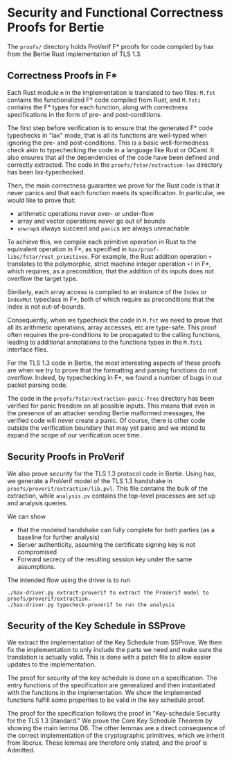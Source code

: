 # Security and Functional Correctness Proofs for Bertie

The `proofs/` directory holds ProVerif F\* proofs for code compiled by
hax from the Bertie Rust implementation of TLS 1.3.

## Correctness Proofs in F\*

Each Rust module `m` in the implementation is translated to two files:
`M.fst` contains the functionalized F\* code compiled from Rust, and
`M.fsti` contains the F\* types for each function, along with correctness
specifications in the form of pre- and post-conditions.

The first step before verification is to ensure that the generated F\* code
typechecks in "lax" mode, that is all its functions are well-typed when ignoring
the pre- and post-conditions. This is a basic well-formedness check akin
to typechecking the code in a language like Rust or OCaml. It also ensures
that all the dependencies of the code have been defined and correctly extracted.
The code in the `proofs/fstar/extraction-lax` directory has been lax-typechecked.

Then, the main correctness guarantee we prove for the Rust code is
that it never panics and that each function meets its specificaiton.
In particular, we would like to prove that:

- arithmetic operations never over- or under-flow
- array and vector operations never go out of bounds
- `unwrap`s always succeed and `panic`s are always unreachable

To achieve this, we compile each primitive operation in Rust to the
equivalent operation in F\*, as specified in
`hax/proof-libs/fstar/rust_primitives`. For example, the Rust
addition operation `+` translates to the polymorphic, strict machine
integer operation `+!` in F\*, which requires, as a precondition, that
the addition of its inputs does not overflow the target type.

Similarly, each array access is compiled to an instance of the `Index`
or `IndexMut` typeclass in F\*, both of which require as preconditions
that the index is not out-of-bounds.

Consequently, when we typecheck the code in `M.fst` we need to prove
that all its arithmetic operations, array accesses, etc are
type-safe. This proof often requires the pre-conditions to be
propagated to the calling functions, leading to additional annotations
to the functions types in the `M.fsti` interface files.

For the TLS 1.3 code in Bertie, the most interesting aspects of these
proofs are when we try to prove that the formatting and parsing functions
do not overflow. Indeed, by typechecking in F*, we found a number of
bugs in our packet parsing code.

The code in the `proofs/fstar/extraction-panic-free` directory has
been verified for panic freedom on all possible inputs. This means that
even in the presence of an attacker sending Bertie malformed messages,
the verified code will never create a panic. Of course, there is other
code outside the verification boundary that may yet panic and we intend
to expand the scope of our verification ocer time.

## Security Proofs in ProVerif

We also prove security for the TLS 1.3 protocol code in Bertie.
Using hax, we generate a ProVerif model of the TLS 1.3 handshake
in `proofs/proverif/extraction/lib.pvl`.  This file contains the bulk of the extraction,
while `analysis.pv` contains the top-level processes are set up and analysis queries.

We can show
* that the modeled handshake can fully complete for both parties (as a baseline for further analysis)
* Server authenticity, assuming the certificate signing key is not
  compromised 
* Forward secrecy of the resulting session key under the same assumptions.

The intended flow using the driver is to run
```
./hax-driver.py extract-proverif to extract the ProVerif model to proofs/proverif/extraction.
./hax-driver.py typecheck-proverif to run the analysis
```

## Security of the Key Schedule in SSProve

We extract the implementation of the Key Schedule from SSProve.
We then fix the implementation to only include the parts we need and make sure the translation is actually valid.
This is done with a patch file to allow easier updates to the implementation.

The proof for security of the key schedule is done on a specification.
The entry functions of the specification are generalized and then instantiated with the functions in the implementation.
We show the implemented functions fulfill some properties to be valid in the key schedule proof.

The proof for the specification follows the proof in "Key-schedule Security for the TLS 1.3 Standard."
We prove the Core Key Schedule Theorem by showing the main lemma D6.
The other lemmas are a direct consequence of the correct implementation of the cryptographic primitives, which we inherit from libcrux.
These lemmas are therefore only stated, and the proof is Admitted.
